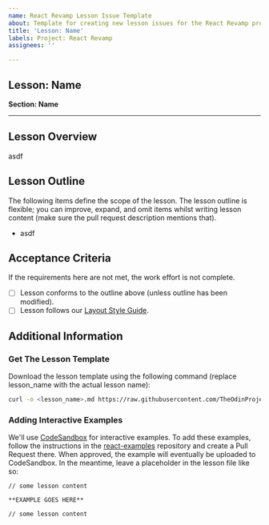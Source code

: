 ```yaml
---
name: React Revamp Lesson Issue Template
about: Template for creating new lesson issues for the React Revamp project
title: 'Lesson: Name'
labels: Project: React Revamp 
assignees: ''

---
```


## Lesson: Name

**Section: Name**

----

## Lesson Overview


asdf

## Lesson Outline

The following items define the scope of the lesson. The lesson outline is flexible; you can improve, expand, and omit items whilst writing lesson content (make sure the pull request description mentions that).

- asdf 

## Acceptance Criteria

If the requirements here are not met, the work effort is not complete.

- [ ] Lesson conforms to the outline above (unless outline has been modified).
- [ ] Lesson follows our [Layout Style Guide](https://github.com/TheOdinProject/curriculum/blob/main/LAYOUT_STYLE_GUIDE.md).

## Additional Information

### Get The Lesson Template

Download the lesson template using the following command (replace lesson_name with the actual lesson name):

```bash
curl -o <lesson_name>.md https://raw.githubusercontent.com/TheOdinProject/curriculum/main/templates/lesson-template.md 
```

### Adding Interactive Examples

We'll use [CodeSandbox](https://codesandbox.io/dashboard) for interactive examples. To add these examples, follow the instructions in the [react-examples](https://github.com/TheOdinProject/react-examples) repository and create a Pull Request there. When approved, the example will eventually be uploaded to CodeSandbox. In the meantime, leave a placeholder in the lesson file like so:

```
// some lesson content

**EXAMPLE GOES HERE**

// some lesson content

```

